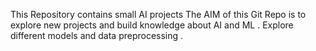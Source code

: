 This Repository contains small AI projects 
The AIM of this Git Repo is to explore new projects and build knowledge about AI and ML .
Explore different models and data preprocessing .
